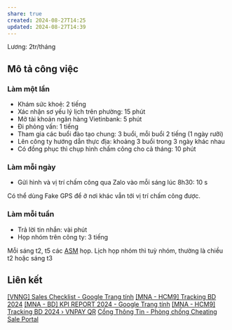 ```yaml
---
share: true
created: 2024-08-27T14:25
updated: 2024-08-27T14:39
---
```

Lương: 2tr/tháng
## Mô tả công việc
### Làm một lần
- Khám sức khoẻ: 2 tiếng 
- Xác nhận sơ yếu lý lịch trên phường: 15 phút 
- Mở tài khoản ngân hàng Vietinbank: 5 phút 
- Đi phỏng vấn: 1 tiếng 
- Tham gia các buổi đào tạo chung: 3 buổi, mỗi buổi 2 tiếng (1 ngày rưỡi)
- Lên công ty hướng dẫn thực địa: khoảng 3 buổi trong 3 ngày khác nhau
- Có đồng phục thì chụp hình chấm công cho cả tháng: 10 phút 
 
### Làm mỗi ngày
- Gửi hình và vị trí chấm công qua Zalo vào mỗi sáng lúc 8h30: 10 s

Có thể dùng Fake GPS để ở nơi khác vẫn tới vị trí chấm công được.

### Làm mỗi tuần
- Trả lời tin nhắn: vài phút 
- Họp nhóm trên công ty: 3 tiếng 

Mỗi sáng t2, t5 các [ASM](../../../../../%E2%9A%A1Hi%E1%BB%83u%20bi%E1%BA%BFt%20s%C3%A2u/Ki%E1%BA%BFm%20ti%E1%BB%81n/Fintech/Trung%20gian%20thanh%20to%C3%A1n/L%E1%BB%A3i%20%C3%ADch,%20%C4%91%E1%BB%99ng%20c%C6%A1%20c%E1%BB%A7a%20c%C3%A1c%20b%C3%AAn/ASM/index.md) họp. Lịch họp nhóm thì tuỳ nhóm, thường là chiều t2 hoặc sáng t3
## Liên kết
[\[VNNG\] Sales Checklist - Google Trang tính](https://docs.google.com/spreadsheets/d/1OYAC1TGoBtUZNt3wjc3KM8yjTNNV-xdlX0TcDIz7BgM/edit#gid=906803463 "[VNNG] Sales Checklist - Google Trang tính")
[\[MNA - HCM9\] Tracking BD 2024](https://lookerstudio.google.com/u/0/reporting/69e85f7b-a4cd-4667-92c5-bdc5a866d9a7/page/p_vesr063xed "[MNA - HCM9] Tracking BD 2024")
[\[MNA - BD\] KPI REPORT 2024 - Google Trang tính](https://docs.google.com/spreadsheets/d/1tGvz5eMpOUgmeOrcduk5QbPKtxI6oFX4CJFwCHBa6N0/edit?pli=1#gid=864778555 "[MNA - BD] KPI REPORT 2024 - Google Trang tính")
[\[MNA - HCM9\] Tracking BD 2024 › VNPAY QR](https://lookerstudio.google.com/u/0/reporting/69e85f7b-a4cd-4667-92c5-bdc5a866d9a7/page/p_vesr063xed?pli=1 "[MNA - HCM9] Tracking BD 2024 › VNPAY QR")
[Cổng Thông Tin - Phòng chống Cheating](https://sites.google.com/vnpay.vn/vnng/vnng-mna/ph%C3%B2ng-ch%E1%BB%91ng-cheating "Cổng Thông Tin - Phòng chống Cheating")
[Sale Portal](https://sp3.vnpay.vn/mobile? "Sale Portal")
